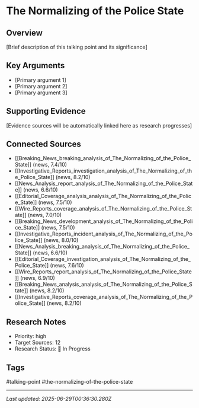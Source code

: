 # The Normalizing of the Police State

## Overview
[Brief description of this talking point and its significance]

## Key Arguments
- [Primary argument 1]
- [Primary argument 2]
- [Primary argument 3]

## Supporting Evidence
[Evidence sources will be automatically linked here as research progresses]

## Connected Sources
- [[Breaking_News_breaking_analysis_of_The_Normalizing_of_the_Police_State]] (news, 7.4/10)
- [[Investigative_Reports_investigation_analysis_of_The_Normalizing_of_the_Police_State]] (news, 8.2/10)
- [[News_Analysis_report_analysis_of_The_Normalizing_of_the_Police_State]] (news, 6.6/10)
- [[Editorial_Coverage_analysis_analysis_of_The_Normalizing_of_the_Police_State]] (news, 7.5/10)
- [[Wire_Reports_coverage_analysis_of_The_Normalizing_of_the_Police_State]] (news, 7.0/10)
- [[Breaking_News_development_analysis_of_The_Normalizing_of_the_Police_State]] (news, 7.5/10)
- [[Investigative_Reports_incident_analysis_of_The_Normalizing_of_the_Police_State]] (news, 8.0/10)
- [[News_Analysis_breaking_analysis_of_The_Normalizing_of_the_Police_State]] (news, 6.6/10)
- [[Editorial_Coverage_investigation_analysis_of_The_Normalizing_of_the_Police_State]] (news, 7.6/10)
- [[Wire_Reports_report_analysis_of_The_Normalizing_of_the_Police_State]] (news, 6.9/10)
- [[Breaking_News_analysis_analysis_of_The_Normalizing_of_the_Police_State]] (news, 8.2/10)
- [[Investigative_Reports_coverage_analysis_of_The_Normalizing_of_the_Police_State]] (news, 8.2/10)
<!-- Sources will be auto-linked by research agents -->

## Research Notes
- Priority: high
- Target Sources: 12
- Research Status: 🔄 In Progress

## Tags
#talking-point #the-normalizing-of-the-police-state

---
*Last updated: 2025-06-29T00:36:30.280Z*
